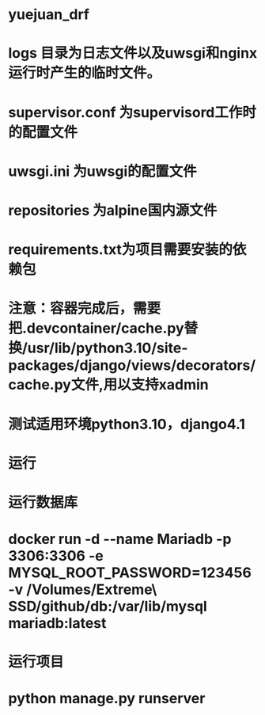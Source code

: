# yuejuan_drf
# logs 目录为日志文件以及uwsgi和nginx运行时产生的临时文件。
# supervisor.conf 为supervisord工作时的配置文件
# uwsgi.ini 为uwsgi的配置文件 
# repositories 为alpine国内源文件
# requirements.txt为项目需要安装的依赖包


# 注意：容器完成后，需要把.devcontainer/cache.py替换/usr/lib/python3.10/site-packages/django/views/decorators/cache.py文件,用以支持xadmin
# 测试适用环境python3.10，django4.1


# 运行
# 运行数据库
# docker run -d --name Mariadb -p 3306:3306 -e MYSQL_ROOT_PASSWORD=123456 -v /Volumes/Extreme\ SSD/github/db:/var/lib/mysql mariadb:latest

# 运行项目
# python manage.py runserver